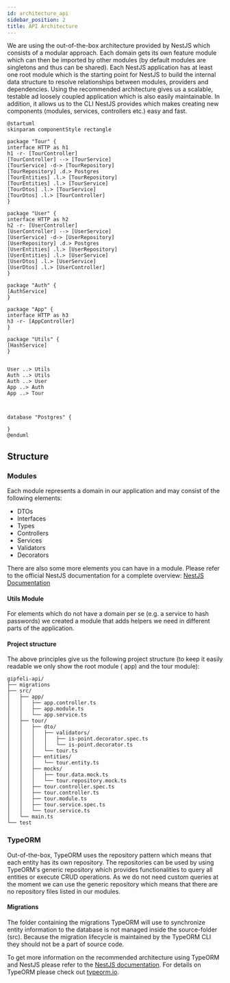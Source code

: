```yaml
---
id: architecture_api
sidebar_position: 2
title: API Architecture
---
```


We are using the out-of-the-box architecture provided by NestJS which consists of a modular approach. Each domain gets
its own feature module
which can then be imported by other modules (by default modules are singletons and thus can be shared). Each NestJS
application
has at least one root module which is the starting point for NestJS to build the internal data structure to resolve
relationships between
modules, providers and dependencies. Using the recommended architecture gives us a scalable, testable ad loosely coupled
application which is also
easily maintainable. In addition, it allows us to the CLI NestJS provides which makes creating new components (modules,
services, controllers etc.) easy and fast.

```plantuml Overall
@startuml
skinparam componentStyle rectangle

package "Tour" {
interface HTTP as h1
h1 -r- [TourController]
[TourController] --> [TourService]
[TourService] -d-> [TourRepository]
[TourRepository] .d.> Postgres
[TourEntities] .l.> [TourRepository]
[TourEntities] .l.> [TourService]
[TourDtos] .l.> [TourService]
[TourDtos] .l.> [TourController]
}

package "User" {
interface HTTP as h2
h2 -r- [UserController]
[UserController] --> [UserService]
[UserService] -d-> [UserRepository]
[UserRepository] .d.> Postgres
[UserEntities] .l.> [UserRepository]
[UserEntities] .l.> [UserService]
[UserDtos] .l.> [UserService]
[UserDtos] .l.> [UserController]
}

package "Auth" {
[AuthService]
}

package "App" {
interface HTTP as h3
h3 -r- [AppController]
}

package "Utils" {
[HashService]
}


User ..> Utils
Auth ..> Utils
Auth ..> User
App ..> Auth
App ..> Tour



database "Postgres" {

}
@enduml
```

## Structure

### Modules

Each module represents a domain in our application and may consist of the following elements:

- DTOs
- Interfaces
- Types
- Controllers
- Services
- Validators
- Decorators

There are also some more elements you can have in a module. Please refer to the official NestJS documentation for a
complete overview: [NestJS Documentation](https://docs.nestjs.com)

#### Utils Module

For elements which do not have a domain per se (e.g. a service to hash passwords) we created a module that
adds helpers we need in different parts of the application.

#### Project structure

The above principles give us the following project structure (to keep it easily readable we only show the root module (
app) and the tour module):

```
gipfeli-api/
├── migrations
├── src/
│   ├── app/
│   │   ├── app.controller.ts
│   │   ├── app.module.ts
│   │   └── app.service.ts
│   ├── tour/
│   │   ├── dto/
│   │   │   ├── validators/
│   │   │   │   ├── is-point.decorator.spec.ts
│   │   │   │   └── is-point.decorator.ts
│   │   │   └── tour.ts
│   │   ├── entities/
│   │   │   └── tour.entity.ts
│   │   ├── mocks/
│   │   │   ├── tour.data.mock.ts
│   │   │   └── tour.repository.mock.ts
│   │   ├── tour.controller.spec.ts
│   │   ├── tour.controller.ts
│   │   ├── tour.module.ts
│   │   ├── tour.service.spec.ts
│   │   └── tour.service.ts
│   └── main.ts
└── test
```

### TypeORM

Out-of-the-box, TypeORM uses the repository pattern which means that each entity has its own repository. The
repositories can be used by using TypeORM's generic
repository which provides functionalities to query all entities or execute CRUD operations. As we do not need custom
queries at the moment we can use the generic
repository which means that there are no repository files listed in our modules.

#### Migrations

The folder containing the migrations TypeORM will use to synchronize entity information to the database is not managed
inside the source-folder (src). Because the
migration lifecycle is maintained by the TypeORM CLI they should not be a part of source code.

To get more information on the recommended architecture using TypeORM and NestJS please refer to
the [NestJS documentation](https://docs.nestjs.com/techniques/database#database).
For details on TypeORM please check out [typeorm.io](https://typeorm.io/).
